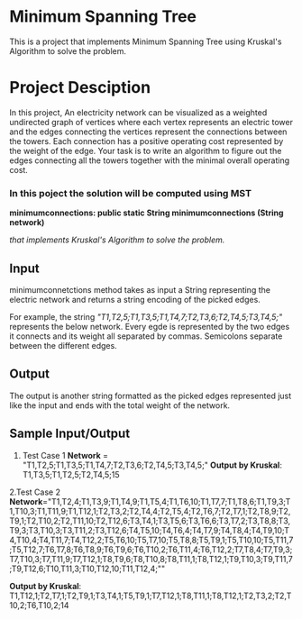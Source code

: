 # Minimum Spanning Tree
This is a project that implements Minimum Spanning Tree using Kruskal's Algorithm to solve the problem.

# Project Desciption
In this project, An electricity network can be visualized as a weighted undirected
graph of vertices where each vertex represents an electric tower and the edges connecting
the vertices represent the connections between the towers. Each connection has a positive
operating cost represented by the weight of the edge. Your task is to write an algorithm
to figure out the edges connecting all the towers together with the minimal overall
operating cost.

### In this poject the solution will be computed using MST
 ****minimumconnections:** public static String minimumconnections (String network)**

*that implements Kruskal's Algorithm to solve the problem.*


## Input

minimumconnetctions method takes as input a String representing the electric network and returns a string encoding of the picked edges.

For example, the string *"T1,T2,5;T1,T3,5;T1,T4,7;T2,T3,6;T2,T4,5;T3,T4,5;"* represents the below network. Every egde is represented by the two edges it connects and
its weight all separated by commas. Semicolons separate between the different edges.


## Output

The output is another string formatted as the picked edges represented just like the
input and ends with the total weight of the network.

## Sample Input/Output


1. Test Case 1
  **Network** = "T1,T2,5;T1,T3,5;T1,T4,7;T2,T3,6;T2,T4,5;T3,T4,5;"
  **Output by Kruskal**: T1,T3,5;T1,T2,5;T2,T4,5;15



2.Test Case 2
  **Network**="T1,T2,4;T1,T3,9;T1,T4,9;T1,T5,4;T1,T6,10;T1,T7,7;T1,T8,6;T1,T9,3;T1,T10,3;T1,T11,9;T1,T12,1;T2,T3,2;T2,T4,4;T2,T5,4;T2,T6,7;T2,T7,1;T2,T8,9;T2,T9,1;T2,T10,2;T2,T11,10;T2,T12,6;T3,T4,1;T3,T5,6;T3,T6,6;T3,T7,2;T3,T8,8;T3,T9,3;T3,T10,3;T3,T11,2;T3,T12,6;T4,T5,10;T4,T6,4;T4,T7,9;T4,T8,4;T4,T9,10;T4,T10,4;T4,T11,7;T4,T12,2;T5,T6,10;T5,T7,10;T5,T8,8;T5,T9,1;T5,T10,10;T5,T11,7;T5,T12,7;T6,T7,8;T6,T8,9;T6,T9,6;T6,T10,2;T6,T11,4;T6,T12,2;T7,T8,4;T7,T9,3;T7,T10,3;T7,T11,9;T7,T12,1;T8,T9,6;T8,T10,8;T8,T11,1;T8,T12,1;T9,T10,3;T9,T11,7;T9,T12,6;T10,T11,3;T10,T12,10;T11,T12,4;""

  **Output by Kruskal**: T1,T12,1;T2,T7,1;T2,T9,1;T3,T4,1;T5,T9,1;T7,T12,1;T8,T11,1;T8,T12,1;T2,T3,2;T2,T10,2;T6,T10,2;14
